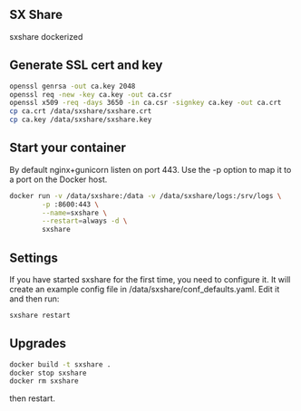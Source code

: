 ## SX Share

sxshare dockerized

## Generate SSL cert and key

```bash
openssl genrsa -out ca.key 2048 
openssl req -new -key ca.key -out ca.csr
openssl x509 -req -days 3650 -in ca.csr -signkey ca.key -out ca.crt
cp ca.crt /data/sxshare/sxshare.crt
cp ca.key /data/sxshare/sxshare.key
```

## Start your container

By default nginx+gunicorn listen on port 443. Use the -p option to map it to a port on the Docker host.

```bash
docker run -v /data/sxshare:/data -v /data/sxshare/logs:/srv/logs \
        -p :8600:443 \
        --name=sxshare \
        --restart=always -d \
        sxshare
```

## Settings

If you have started sxshare for the first time, you need to configure it.
It will create an example config file in /data/sxshare/conf_defaults.yaml.
Edit it and then run:

```bash
sxshare restart
```

## Upgrades

```bash
docker build -t sxshare .
docker stop sxshare
docker rm sxshare
```

then restart.
